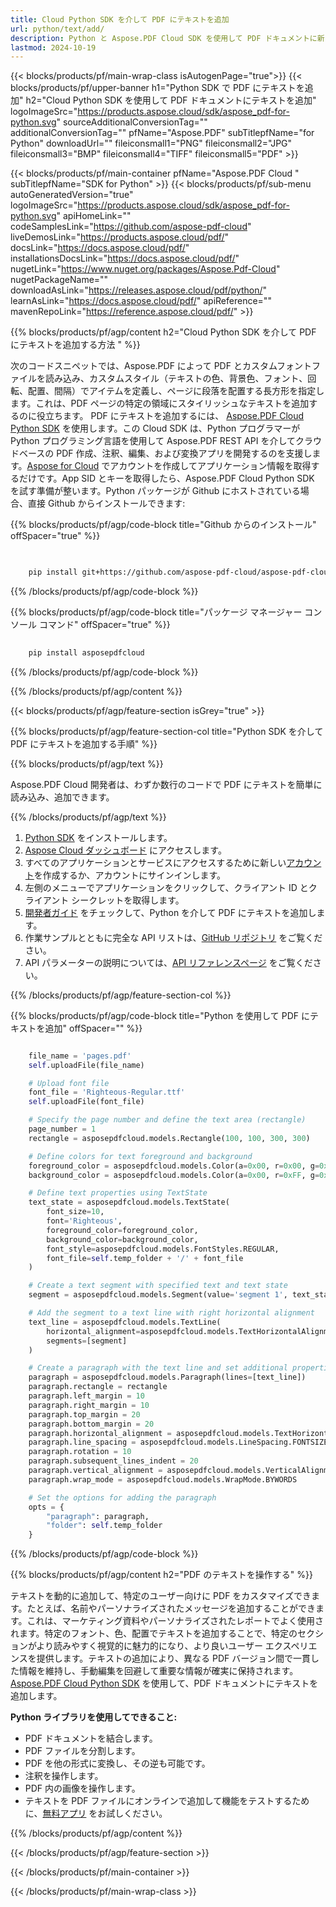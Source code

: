 ```yaml
---
title: Cloud Python SDK を介して PDF にテキストを追加
url: python/text/add/
description: Python と Aspose.PDF Cloud SDK を使用して PDF ドキュメントに新しいテキストを挿入します。
lastmod: 2024-10-19
---
```


{{< blocks/products/pf/main-wrap-class isAutogenPage="true">}}
{{< blocks/products/pf/upper-banner h1="Python SDK で PDF にテキストを追加" h2="Cloud Python SDK を使用して PDF ドキュメントにテキストを追加" logoImageSrc="https://products.aspose.cloud/sdk/aspose_pdf-for-python.svg" sourceAdditionalConversionTag="" additionalConversionTag="" pfName="Aspose.PDF" subTitlepfName="for Python" downloadUrl="" fileiconsmall1="PNG" fileiconsmall2="JPG" fileiconsmall3="BMP" fileiconsmall4="TIFF" fileiconsmall5="PDF" >}}

{{< blocks/products/pf/main-container pfName="Aspose.PDF Cloud " subTitlepfName="SDK for Python" >}}
{{< blocks/products/pf/sub-menu autoGeneratedVersion="true" logoImageSrc="https://products.aspose.cloud/sdk/aspose_pdf-for-python.svg" apiHomeLink="" codeSamplesLink="https://github.com/aspose-pdf-cloud" liveDemosLink="https://products.aspose.cloud/pdf/" docsLink="https://docs.aspose.cloud/pdf/" installationsDocsLink="https://docs.aspose.cloud/pdf/" nugetLink="https://www.nuget.org/packages/Aspose.Pdf-Cloud" nugetPackageName="" downloadAsLink="https://releases.aspose.cloud/pdf/python/" learnAsLink="https://docs.aspose.cloud/pdf/" apiReference="" mavenRepoLink="https://reference.aspose.cloud/pdf/" >}}

{{% blocks/products/pf/agp/content h2="Cloud Python SDK を介して PDF にテキストを追加する方法 " %}}

次のコードスニペットでは、Aspose.PDF によって PDF とカスタムフォントファイルを読み込み、カスタムスタイル（テキストの色、背景色、フォント、回転、配置、間隔）でアイテムを定義し、ページに段落を配置する長方形を指定します。これは、PDF ページの特定の領域にスタイリッシュなテキストを追加するのに役立ちます。
PDF にテキストを追加するには、
[Aspose.PDF Cloud Python SDK](https://products.aspose.cloud/pdf/python/) を使用します。この Cloud SDK は、Python プログラマーが Python プログラミング言語を使用して Aspose.PDF REST API を介してクラウドベースの PDF 作成、注釈、編集、および変換アプリを開発するのを支援します。[Aspose for Cloud](https://dashboard.aspose.cloud/#/apps) でアカウントを作成してアプリケーション情報を取得するだけです。App SID とキーを取得したら、Aspose.PDF Cloud Python SDK を試す準備が整います。Python パッケージが Github にホストされている場合、直接 Github からインストールできます:

{{% blocks/products/pf/agp/code-block title="Github からのインストール" offSpacer="true" %}}

```bash

     
    pip install git+https://github.com/aspose-pdf-cloud/aspose-pdf-cloud-python.git


```

{{% /blocks/products/pf/agp/code-block %}}

{{% blocks/products/pf/agp/code-block title="パッケージ マネージャー コンソール コマンド" offSpacer="true" %}}

```bash
     
    pip install asposepdfcloud

```

{{% /blocks/products/pf/agp/code-block %}}

{{% /blocks/products/pf/agp/content %}}

{{< blocks/products/pf/agp/feature-section isGrey="true" >}}

{{% blocks/products/pf/agp/feature-section-col title="Python SDK を介して PDF にテキストを追加する手順" %}}

{{% blocks/products/pf/agp/text %}}

Aspose.PDF Cloud 開発者は、わずか数行のコードで PDF にテキストを簡単に読み込み、追加できます。

{{% /blocks/products/pf/agp/text %}}

1. [Python SDK](https://pypi.org/project/asposepdfcloud/) をインストールします。
1. [Aspose Cloud ダッシュボード](https://dashboard.aspose.cloud/) にアクセスします。
1. すべてのアプリケーションとサービスにアクセスするために新しい[アカウント](https://docs.aspose.cloud/display/storagecloud/Creating+and+Managing+Account)を作成するか、アカウントにサインインします。
1. 左側のメニューでアプリケーションをクリックして、クライアント ID とクライアント シークレットを取得します。
1. [開発者ガイド](https://docs.aspose.cloud/pdf/developer-guide/) をチェックして、Python を介して PDF にテキストを追加します。
1. 作業サンプルとともに完全な API リストは、[GitHub リポジトリ](https://github.com/aspose-pdf-cloud/aspose-pdf-cloud-python/) をご覧ください。
1. API パラメーターの説明については、[API リファレンスページ](https://reference.aspose.cloud/pdf/#/Document) をご覧ください。

{{% /blocks/products/pf/agp/feature-section-col %}}

{{% blocks/products/pf/agp/code-block title="Python を使用して PDF にテキストを追加" offSpacer="" %}}

```python

    file_name = 'pages.pdf'
    self.uploadFile(file_name)

    # Upload font file
    font_file = 'Righteous-Regular.ttf'
    self.uploadFile(font_file)

    # Specify the page number and define the text area (rectangle)
    page_number = 1
    rectangle = asposepdfcloud.models.Rectangle(100, 100, 300, 300)

    # Define colors for text foreground and background
    foreground_color = asposepdfcloud.models.Color(a=0x00, r=0x00, g=0xFF, b=0x00)  # Blue foreground
    background_color = asposepdfcloud.models.Color(a=0x00, r=0xFF, g=0x00, b=0x00)  # Green background

    # Define text properties using TextState
    text_state = asposepdfcloud.models.TextState(
        font_size=10,
        font='Righteous',
        foreground_color=foreground_color,
        background_color=background_color,
        font_style=asposepdfcloud.models.FontStyles.REGULAR,
        font_file=self.temp_folder + '/' + font_file
    )

    # Create a text segment with specified text and text state
    segment = asposepdfcloud.models.Segment(value='segment 1', text_state=text_state)

    # Add the segment to a text line with right horizontal alignment
    text_line = asposepdfcloud.models.TextLine(
        horizontal_alignment=asposepdfcloud.models.TextHorizontalAlignment.RIGHT,
        segments=[segment]
    )

    # Create a paragraph with the text line and set additional properties
    paragraph = asposepdfcloud.models.Paragraph(lines=[text_line])
    paragraph.rectangle = rectangle
    paragraph.left_margin = 10
    paragraph.right_margin = 10
    paragraph.top_margin = 20
    paragraph.bottom_margin = 20
    paragraph.horizontal_alignment = asposepdfcloud.models.TextHorizontalAlignment.FULLJUSTIFY
    paragraph.line_spacing = asposepdfcloud.models.LineSpacing.FONTSIZE
    paragraph.rotation = 10
    paragraph.subsequent_lines_indent = 20
    paragraph.vertical_alignment = asposepdfcloud.models.VerticalAlignment.CENTER
    paragraph.wrap_mode = asposepdfcloud.models.WrapMode.BYWORDS

    # Set the options for adding the paragraph
    opts = {
        "paragraph": paragraph,
        "folder": self.temp_folder
    }
```

{{% /blocks/products/pf/agp/code-block %}}

{{% blocks/products/pf/agp/content h2="PDF のテキストを操作する" %}}

テキストを動的に追加して、特定のユーザー向けに PDF をカスタマイズできます。たとえば、名前やパーソナライズされたメッセージを追加することができます。これは、マーケティング資料やパーソナライズされたレポートでよく使用されます。特定のフォント、色、配置でテキストを追加することで、特定のセクションがより読みやすく視覚的に魅力的になり、より良いユーザー エクスペリエンスを提供します。テキストの追加により、異なる PDF バージョン間で一貫した情報を維持し、手動編集を回避して重要な情報が確実に保持されます。
[Aspose.PDF Cloud Python SDK](https://products.aspose.cloud/pdf/python/) を使用して、PDF ドキュメントにテキストを追加します。

**Python ライブラリを使用してできること:**

+ PDF ドキュメントを結合します。
+ PDF ファイルを分割します。
+ PDF を他の形式に変換し、その逆も可能です。
+ 注釈を操作します。
+ PDF 内の画像を操作します。
+ テキストを PDF ファイルにオンラインで追加して機能をテストするために、[無料アプリ](https://products.aspose.app/pdf/editor) をお試しください。

{{% /blocks/products/pf/agp/content %}}

{{< /blocks/products/pf/agp/feature-section >}}

{{< /blocks/products/pf/main-container >}}

{{< /blocks/products/pf/main-wrap-class >}}

